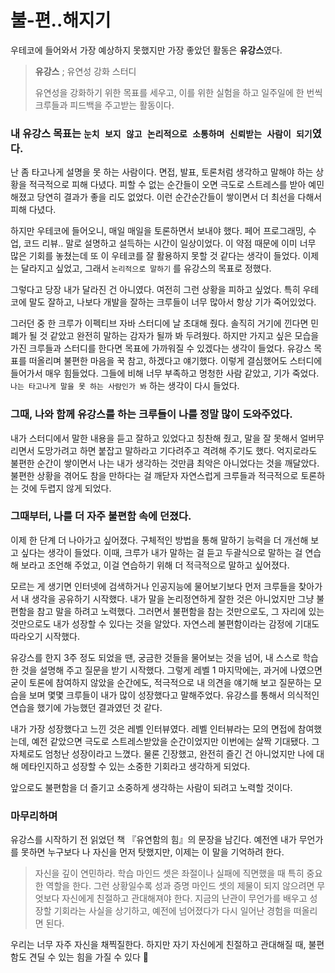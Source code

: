 # 불-편..해지기

우테코에 들어와서 가장 예상하지 못했지만 가장 좋았던 활동은 **유강스**였다.

> **유강스** ; 유연성 강화 스터디
>
> 유연성을 강화하기 위한 목표를 세우고, 이를 위한 실험을 하고 일주일에 한 번씩 크루들과 피드백을 주고받는 활동이다.
>

### 내 유강스 목표는 `눈치 보지 않고 논리적으로 소통하며 신뢰받는 사람이 되기`였다.

난 좀 타고나게 설명을 못 하는 사람이다. 면접, 발표, 토론처럼 생각하고 말해야 하는 상황을 적극적으로 피해 다녔다. 피할 수 없는 순간들이 오면 극도로 스트레스를 받아 예민해졌고 당연히 결과가 좋을 리도 없었다. 이런 순간순간들이 쌓이면서 더 최선을 다해서 피해 다녔다.

하지만 우테코에 들어오니, 매일 매일을 토론하면서 보내야 했다. 페어 프로그래밍, 수업, 코드 리뷰.. 말로 설명하고 설득하는 시간이 일상이었다. 이 약점 때문에 이미 너무 많은 기회를 놓쳤는데 또 이 우테코를 잘 활용하지 못할 것 같다는 생각이 들었다. 이제는 달라지고 싶었고, 그래서 `논리적으로 말하기` 를 유강스의 목표로 정했다.

그렇다고 당장 내가 달라진 건 아니였다. 여전히 그런 상황을 피하고 싶었다. 특히 우테코에 말도 잘하고, 나보다 개발을 잘하는 크루들이 너무 많아서 항상 기가 죽어있었다.

그러던 중 한 크루가 이펙티브 자바 스터디에 날 초대해 줬다. 솔직히 거기에 낀다면 민폐가 될 것 같았고 완전히 말하는 감자가 될까 봐 두려웠다. 하지만 가지고 싶은 모습을 가진 크루들과 스터디를 한다면 목표에 가까워질 수 있겠다는 생각이 들었다. 유강스 목표를 떠올리며 불편한 마음을 꾹 참고, 하겠다고 얘기했다. 이렇게 결심했어도 스터디에 들어가서 매우 힘들었다. 그들에 비해 너무 부족하고 멍청한 사람 같았고, 기가 죽었다. `나는 타고나게 말을 못 하는 사람인가 봐` 하는 생각이 다시 들었다.

### 그때, 나와 함께 유강스를 하는 크루들이 나를 정말 많이 도와주었다.

내가 스터디에서 말한 내용을 듣고 잘하고 있었다고 칭찬해 줬고, 말을 잘 못해서 얼버무리면서 도망가려고 하면 붙잡고 말하라고 기다려주고 격려해 주기도 했다. 억지로라도 불편한 순간이 쌓이면서 나는 내가 생각하는 것만큼 최악은 아니었다는 것을 깨달았다. 불편한 상황을 겪어도 참을 만하다는 걸 깨닫자 자연스럽게 크루들과 적극적으로 토론하는 것에 두렵지 않게 되었다.

### 그때부터, 나를 더 자주 불편함 속에 던졌다.

이제 한 단계 더 나아가고 싶어졌다. 구체적인 방법을 통해 말하기 능력을 더 개선해 보고 싶다는 생각이 들었다. 이때, 크루가 내가 말하는 걸 듣고 두괄식으로 말하는 걸 연습해 보라고 조언해 주었고, 이걸 연습하기 위해 더 적극적으로 말하고 싶어졌다.

모르는 게 생기면 인터넷에 검색하거나 인공지능에 물어보기보다 먼저 크루들을 찾아가서 내 생각을 공유하기 시작했다. 내가 말을 논리정연하게 잘한 것은 아니었지만 그냥 불편함을 참고 말을 하려고 노력했다. 그러면서 불편함을 참는 것만으로도, 그 자리에 있는 것만으로도 내가 성장할 수 있다는 것을 알았다. 자연스레 불편함이라는 감정에 기대도 따라오기 시작했다.

유강스를 한지 3주 정도 되었을 땐, 궁금한 것들을 물어보는 것을 넘어, 내 스스로 학습한 것을 설명해 주고 질문을 받기 시작했다. 그렇게 레벨 1 마지막에는, 과거에 나였으면 굳이 토론에 참여하지 않았을 순간에도, 적극적으로 내 의견을 얘기해 보고 질문하는 모습을 보며 몇몇 크루들이 내가 많이 성장했다고 말해주었다. 유강스를 통해서 의식적인 연습을 했기에 가능했던 결과였던 것 같다.

내가 가장 성장했다고 느낀 것은 레벨 인터뷰였다. 레벨 인터뷰라는 모의 면접에 참여했는데, 예전 같았으면 극도로 스트레스받았을 순간이었지만 이번에는 살짝 기대됐다. 그 자체로도 엄청난 성장이라고 느꼈다. 물론 긴장했고, 완전히 즐긴 건 아니었지만 나에 대해 메타인지하고 성장할 수 있는 소중한 기회라고 생각하게 되었다.

앞으로도 불편함을 더 즐기고 소중하게 생각하는 사람이 되려고 노력할 것이다.

### 마무리하며

유강스를 시작하기 전 읽었던 책 『유연함의 힘』의 문장을 남긴다.
예전엔 내가 무언가를 못하면 누구보다 나 자신을 먼저 탓했지만, 이제는 이 말을 기억하려 한다.

> 자신을 깊이 연민하라. 학습 마인드 셋은 좌절이나 실패에 직면했을 때 특히 중요한 역할을 한다. 그런 상황일수록 성과 증명 마인드 셋의 제물이 되지 않으려면 무엇보다 자신에게 친절하고 관대해져야 한다. 지금의 난관이 무언가를 배우고 성장할 기회라는 사실을 상기하고, 예전에 넘어졌다가 다시 일어난 경험을 떠올리면 된다.
>

우리는 너무 자주 자신을 채찍질한다. 하지만 자기 자신에게 친절하고 관대해질 때, 불편함도 견딜 수 있는 힘을 가질 수 있다 🌱